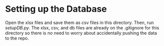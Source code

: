 # Setting up the Database
Open the xlsx files and save them as csv files in this directory. Then, run _setupDB.py_. The xlsx, csv, and db files
are already on the .gitignore for this directory so there is no need to worry about accidentally pushing the data
to the repo.